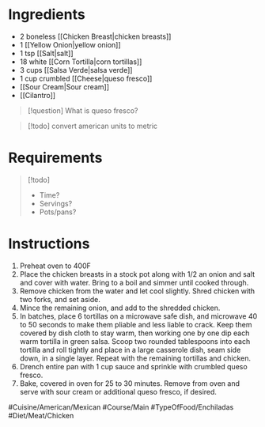 # Ingredients
- 2 boneless [[Chicken Breast|chicken breasts]]
- 1 [[Yellow Onion|yellow onion]]
- 1 tsp [[Salt|salt]]
- 18 white [[Corn Tortilla|corn tortillas]]
- 3 cups [[Salsa Verde|salsa verde]]
- 1 cup crumbled [[Cheese|queso fresco]]
- [[Sour Cream|Sour cream]]
- [[Cilantro]]

> [!question]
> What is queso fresco? 

> [!todo]
> convert american units to metric

# Requirements
> [!todo]
> - Time?
> - Servings?
> - Pots/pans?

# Instructions
1. Preheat oven to 400F
2. Place the chicken breasts in a stock pot along with 1/2 an onion and salt and cover with water. Bring to a boil and simmer until cooked through.
3. Remove chicken from the water and let cool slightly. Shred chicken with two forks, and set aside.
4. Mince the remaining onion, and add to the shredded chicken.
5. In batches, place 6 tortillas on a microwave safe dish, and microwave 40 to 50 seconds to make them pliable and less liable to crack. Keep them covered by  dish cloth to stay warm, then working one by one dip each warm tortilla in green salsa. Scoop two rounded tablespoons into each tortilla and roll tightly and place in a large casserole dish, seam side down, in a single layer. Repeat with the remaining tortillas and chicken.
6. Drench entire pan with 1 cup sauce and sprinkle with crumbled queso fresco.
7. Bake, covered in oven for 25 to 30 minutes. Remove from oven and serve with sour cream or additional queso fresco, if desired.

#Cuisine/American/Mexican #Course/Main #TypeOfFood/Enchiladas #Diet/Meat/Chicken  